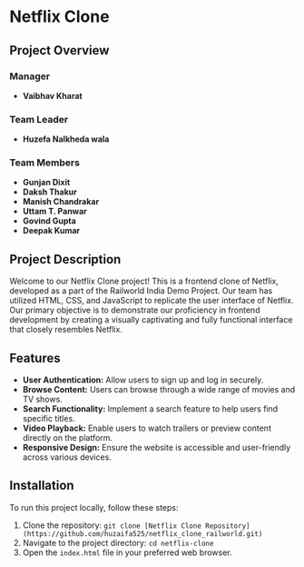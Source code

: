 # Netflix Clone

## Project Overview

### Manager
- **Vaibhav Kharat**

### Team Leader
- **Huzefa Nalkheda wala**

### Team Members
- **Gunjan Dixit**
- **Daksh Thakur**
- **Manish Chandrakar**
- **Uttam T. Panwar**
- **Govind Gupta**
- **Deepak Kumar**

## Project Description

Welcome to our Netflix Clone project! This is a frontend clone of Netflix, developed as a part of the Railworld India Demo Project. Our team has utilized HTML, CSS, and JavaScript to replicate the user interface of Netflix. Our primary objective is to demonstrate our proficiency in frontend development by creating a visually captivating and fully functional interface that closely resembles Netflix.

## Features

- **User Authentication:** Allow users to sign up and log in securely.
- **Browse Content:** Users can browse through a wide range of movies and TV shows.
- **Search Functionality:** Implement a search feature to help users find specific titles.
- **Video Playback:** Enable users to watch trailers or preview content directly on the platform.
- **Responsive Design:** Ensure the website is accessible and user-friendly across various devices.

## Installation

To run this project locally, follow these steps:

1. Clone the repository: `git clone [Netflix Clone Repository](https://github.com/huzaifa525/netflix_clone_railworld.git)
`
2. Navigate to the project directory: `cd netflix-clone`
3. Open the `index.html` file in your preferred web browser.
